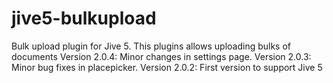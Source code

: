 jive5-bulkupload
================

Bulk upload plugin for Jive 5.
This plugins allows uploading bulks of documents
    Version 2.0.4:
    	Minor changes in settings page. 
    Version 2.0.3:
    	Minor bug fixes in placepicker. 
    Version 2.0.2:
    	First version to support Jive 5
